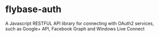 # flybase-auth
A Javascript RESTFUL API library for connecting with OAuth2 services, such as Google+ API, Facebook Graph and Windows Live Connect

